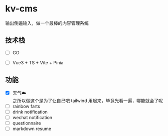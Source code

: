 # kv-cms
输出倒逼输入，做一个最棒的内容管理系统


## 技术栈

- [ ] GO
- [ ] Vue3 + TS + Vite + Pinia


## 功能

- [x] 天气☁️  
 之所以做这个是为了让自己吧 tailwind 用起来，毕竟光看一遍，哪能就会了呢
- [ ] rainbow farts
- [ ] drink notification
- [ ] wechat notification
- [ ] questionnaire
- [ ] markdown resume
